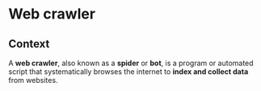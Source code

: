 # Web crawler
## Context
A **web crawler**, also known as a **spider** or **bot**, is a program or automated script that systematically browses the internet to **index and collect data** from websites.
